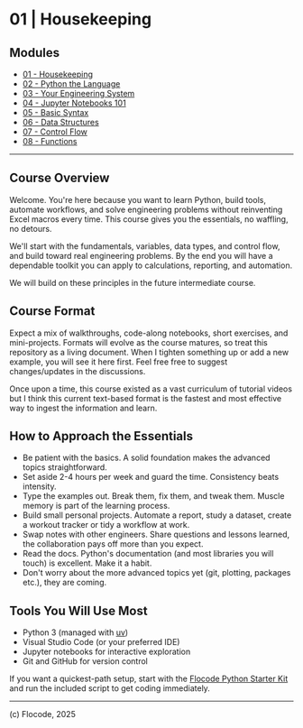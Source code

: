 # 01 | Housekeeping

## Modules

- [01 - Housekeeping](01-housekeeping.md)
- [02 - Python the Language](02-python-the-language.md)
- [03 - Your Engineering System](03-your-engineering-system.md)
- [04 - Jupyter Notebooks 101](04-jupyter-notebooks-101.md)
- [05 - Basic Syntax](05-basic-syntax.md)
- [06 - Data Structures](06-data-structures.md)
- [07 - Control Flow](07-control-flow.md)
- [08 - Functions](08-functions.md)

---

## Course Overview

Welcome. You're here because you want to learn Python, build tools, automate workflows, and solve engineering problems without reinventing Excel macros every time. This course gives you the essentials, no waffling, no detours.

We'll start with the fundamentals, variables, data types, and control flow, and build toward real engineering problems. By the end you will have a dependable toolkit you can apply to calculations, reporting, and automation.

We will build on these principles in the future intermediate course.

## Course Format

Expect a mix of walkthroughs, code-along notebooks, short exercises, and mini-projects. Formats will evolve as the course matures, so treat this repository as a living document. When I tighten something up or add a new example, you will see it here first. Feel free free to suggest changes/updates in the discussions. 

Once upon a time, this course existed as a vast curriculum of tutorial videos but I think this current text-based format is the fastest and most effective way to ingest the information and learn.

## How to Approach the Essentials

- Be patient with the basics. A solid foundation makes the advanced topics straightforward.
- Set aside 2-4 hours per week and guard the time. Consistency beats intensity.
- Type the examples out. Break them, fix them, and tweak them. Muscle memory is part of the learning process.
- Build small personal projects. Automate a report, study a dataset, create a workout tracker or tidy a workflow at work.
- Swap notes with other engineers. Share questions and lessons learned, the collaboration pays off more than you expect.
- Read the docs. Python's documentation (and most libraries you will touch) is excellent. Make it a habit.
- Don't worry about the more advanced topics yet (git, plotting, packages etc.), they are coming.

## Tools You Will Use Most

- Python 3 (managed with [uv](https://docs.astral.sh/uv/))
- Visual Studio Code (or your preferred IDE)
- Jupyter notebooks for interactive exploration
- Git and GitHub for version control

If you want a quickest-path setup, start with the [Flocode Python Starter Kit](python-starter-kit/README.md) and run the included script to get coding immediately.

---

(c) Flocode, 2025
